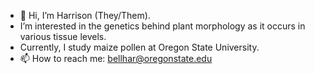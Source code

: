 - 👋 Hi, I’m Harrison (They/Them). 
-  I’m interested in the genetics behind plant morphology as it occurs in various tissue levels.
-  Currently, I study maize pollen at Oregon State University. 
- 📫 How to reach me: bellhar@oregonstate.edu
